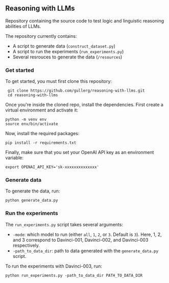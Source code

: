 ## Reasoning with LLMs
Repository containing the source code to test logic and linguistic reasoning abilities of LLMs.

The repository currently contains:
- A script to generate data (`construct_dataset.py`)
- A script to run the experiments (`run_experiments.py`)
- Several resrouces to generate the data (`/resources`)

### Get started
To get started, you must first clone this repository:

```
 git clone https://github.com/gullerg/reasoning-with-llms.git
 cd reasoning-with-llms
```

Once you're inside the cloned repo, install the dependencies. First create a virtual environment and activate it:

```
python -m venv env
source env/bin/activate
```

Now, install the required packages:

```
pip install -r requirements.txt
```

Finally, make sure that you set your OpenAI API key as an environment variable:


    export OPENAI_API_KEY='sk-xxxxxxxxxxxxxx'

### Generate data
To generate the data, run:

    python generate_data.py

### Run the experiments
The `run_experiments.py` script takes several arguments: 
- `-mode`: which model to run (either `all`, `1`, `2`, or `3`. Default is `3`). Here, 1, 2, and 3 correspond to Davinci-001, Davinci-002, and Davinci-003 respectively.
- `-path_to_data_dir`: path to data generated with the `generate_data.py` script.

To run the experiments with Davinci-003, run:


    python run_experiments.py -path_to_data_dir PATH_TO_DATA_DIR
